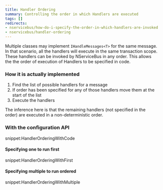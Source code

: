 ```yaml
---
title: Handler Ordering
summary: Controlling the order in which Handlers are executed
tags: []
redirects:
- nservicebus/how-do-i-specify-the-order-in-which-handlers-are-invoked
- nservicebus/handler-ordering
---
```


Multiple classes may implement `IHandleMessages<T>` for the same message. In that scenario, all the handlers will execute in the same transaction scope. These handlers can be invoked by NServiceBus in any order. This allows the the order of execution of Handlers to be specified in code.


### How it is actually implemented

 1. Find the list of possible handlers for a message
 1. If order has been specified for any of those handlers move them at the start of the list
 1. Execute the handlers

The inference here is that the remaining handlers (not specified in the order) are executed in a non-deterministic order.


### With the configuration API

snippet:HandlerOrderingWithCode


#### Specifying one to run first

snippet:HandlerOrderingWithFirst


#### Specifying multiple to run ordered

snippet:HandlerOrderingWithMultiple
